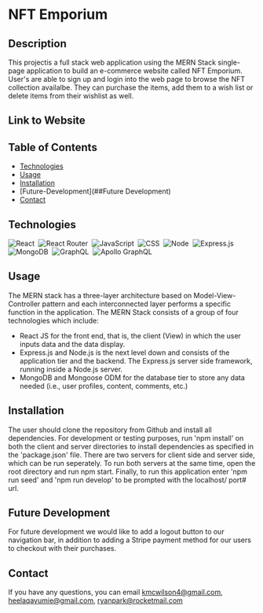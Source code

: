 # NFT Emporium

## Description
This projectis a full stack web application using the MERN Stack single- page application to build an e-commerce website called NFT Emporium. User's are able to sign up and login into the web page to browse the NFT collection availalbe. They can purchase the items, add them to a wish list or delete items from their wishlist as well. 
## Link to Website

## Table of Contents
* [Technologies](##technologies)
* [Usage](##usage)
* [Installation](##installation)
* [Future-Development](##Future Development)
* [Contact](##contact)


## Technologies
![React](https://img.shields.io/badge/React-20232A?style=for-the-badge&logo=react&logoColor=61DAFB)&nbsp;
![React Router](https://img.shields.io/badge/React_Router-CA4245?style=for-the-badge&logo=react-router&logoColor=white)&nbsp;
![JavaScript](https://img.shields.io/badge/JavaScript-323330?style=for-the-badge&logo=javascript&logoColor=F7DF1E)&nbsp;
![CSS](https://img.shields.io/badge/CSS3-1572B6?style=for-the-badge&logo=css3&logoColor=white)&nbsp;
![Node](https://img.shields.io/badge/Node.js-339933?style=for-the-badge&logo=nodedotjs&logoColor=white)&nbsp;
![Express.js](https://img.shields.io/badge/Express.js-000000?style=for-the-badge&logo=express&logoColor=white)&nbsp;
![MongoDB](https://img.shields.io/badge/MongoDB-4EA94B?style=for-the-badge&logo=mongodb&logoColor=white)&nbsp;
![GraphQL](https://img.shields.io/badge/GraphQl-E10098?style=for-the-badge&logo=graphql&logoColor=white)&nbsp;
![Apollo GraphQL](https://img.shields.io/badge/Apollo%20GraphQL-311C87?&style=for-the-badge&logo=Apollo%20GraphQL&logoColor=white)&nbsp;
## Usage
The MERN stack has a three-layer architecture based on Model-View-Controller pattern and each interconnected layer performs a specific function in the application. The MERN Stack consists of a group of four technologies which include:

-  React JS for the front end, that is, the client (View) in which the user inputs data and the data display.
-  Express.js and Node.js is the next level down and consists of the application tier and the backend. The Express.js server side framework, running  inside a Node.js server.
-  MongoDB and Mongoose ODM for the database tier to store any data needed (i.e., user profiles, content, comments, etc.)

## Installation
The user should clone the repository from Github and install all dependencies. For development or testing purposes, run 'npm install' on both the client and server directories to install dependencies as specified in the 'package.json' file. There are two servers for client side and server side, which can be run seperately. To run both servers at the same time, open the root directory and run npm start. Finally, to run this application enter 'npm run seed' and 'npm run develop' to be prompted with the localhost/ port# url.
## Future Development
For future development we would like to add a logout button to our navigation bar, in addition to adding a Stripe payment method for our users to checkout with their purchases.
## Contact
If you have any questions, you can email kmcwilson4@gmail.com, heelaqayumie@gmail.com, ryanpark@rocketmail.com

